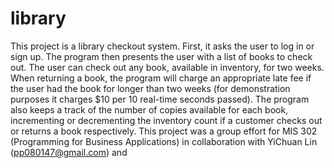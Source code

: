 # library
This project is a library checkout system. First, it asks the user to log in or sign up. The program then presents the user with a list of books to check out. The user can check out any book, available in inventory, for two weeks. When returning a book, the program will charge an appropriate late fee if the user had the book for longer than two weeks (for demonstration purposes it charges $10 per 10 real-time seconds passed). The program also keeps a track of the number of copies available for each book, incrementing or decrementing the inventory count if a customer checks out or returns a book respectively. This project was a group effort for MIS 302 (Programming for Business Applications) in collaboration with YiChuan Lin (pp080147@gmail.com) and 
